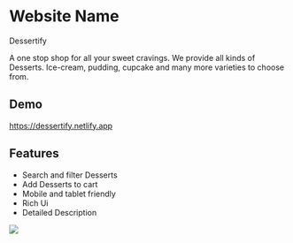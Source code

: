 # Website Name

Dessertify

A one stop shop for all your sweet cravings. We provide all kinds of Desserts. Ice-cream, pudding, cupcake and many more varieties to choose from.

## Demo

https://dessertify.netlify.app

## Features

- Search and filter Desserts
- Add Desserts to cart
- Mobile and tablet friendly
- Rich Ui
- Detailed Description

<img src = "/HomePage.jpg" />

